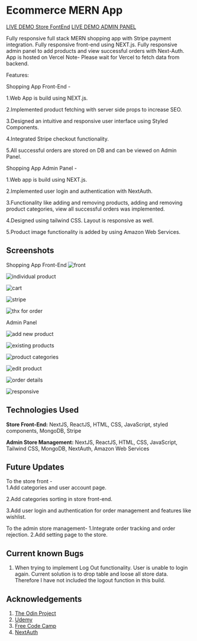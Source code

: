 ﻿# Ecommerce MERN App

 [LIVE DEMO Store FontEnd](https://ecommerce-mern-app-mqcs.vercel.app/)
 [LIVE DEMO ADMIN PANEL](https://ecommerce-mern-app-pearl.vercel.app/)

                   

Fully responsive full stack MERN shopping app with Stripe payment integration. Fully responsive front-end using NEXT.js. Fully responsive admin panel to add products and view successful orders with Next-Auth. App is hosted on Vercel
Note- Please wait for Vercel to fetch data from backend.

Features:

Shopping App Front-End -
<br>

1.Web App is build using NEXT.js.

2.Implemented product fetching with server side props to increase SEO.

3.Designed an intuitive and responsive user interface using Styled Components.

4.Integrated Stripe checkout functionality.

5.All successful orders are stored on DB and can be viewed on Admin Panel.

Shopping App Admin Panel -
<br>

1.Web app is build using NEXT.js.

2.Implemented user login and authentication with NextAuth.

3.Functionality like adding and removing products, adding and removing product categories, view all successful orders was implemented.

4.Designed using tailwind CSS. Layout is responsive as well.

5.Product image functionality is added by using Amazon Web Services.



## Screenshots

Shopping App Front-End
![front](https://github.com/Tarun-Sachan/mern-whatsapp-api/assets/117214735/6f19e943-65ba-44f9-b89f-b40570d1a9fa)


![individual product](https://github.com/Tarun-Sachan/mern-whatsapp-api/assets/117214735/0efd2e64-05f6-4d97-bf89-0a99666860f9)

![cart](https://github.com/Tarun-Sachan/mern-whatsapp-api/assets/117214735/42b527c3-4469-4912-b92d-3e5a74888841)


![stripe](https://github.com/Tarun-Sachan/mern-whatsapp-api/assets/117214735/0d09d9c3-a645-4988-ac8c-7cd63ed9a4b3)

![thx for order](https://github.com/Tarun-Sachan/mern-whatsapp-api/assets/117214735/9508f97d-55a6-467e-a0d4-4178f6aac372)


Admin Panel

![add new product](https://github.com/Tarun-Sachan/mern-whatsapp-api/assets/117214735/28121417-6af5-4bea-b585-fa3aa3cf6c06)

![existing products](https://github.com/Tarun-Sachan/mern-whatsapp-api/assets/117214735/9192a28f-dd91-46f5-95db-c7a1d44eb663)

![product categories](https://github.com/Tarun-Sachan/mern-whatsapp-api/assets/117214735/e9380f03-9f5e-4111-9399-214f1591ec6d)

![edit product](https://github.com/Tarun-Sachan/mern-whatsapp-api/assets/117214735/41793798-3099-43e9-b8f8-09e3878f3540)

![order details](https://github.com/Tarun-Sachan/mern-whatsapp-api/assets/117214735/4ce3ef30-ff69-408a-a1ac-f453102b2bcb)

![responsive](https://github.com/Tarun-Sachan/mern-whatsapp-api/assets/117214735/6f7daf3e-38b1-4181-b1a1-32991716b879)


## Technologies Used

**Store Front-End:** NextJS, ReactJS, HTML, CSS, JavaScript, styled components, MongoDB, Stripe

**Admin Store Management:** NextJS, ReactJS, HTML, CSS, JavaScript, Tailwind CSS, MongoDB, NextAuth, Amazon Web Services


## Future Updates

To the store front -
<br>
1.Add categories and user account page.

2.Add categories sorting in store front-end.

3.Add user login and authentication for order management and features like wishlist.

To the admin store management-
1.Integrate order tracking and order rejection.
2.Add setting page to the store.


## Current known Bugs

1. When trying to implement Log Out functionality. User is unable to login again. Current solution is to drop table and loose all store data. Therefore I have not included the logout function in this build.

## Acknowledgements

 1. [The Odin Project](https://www.theodinproject.com/paths/full-stack-javascript/courses/intermediate-html-and-css)
 2. [Udemy](https://www.udemy.com/course/react-the-complete-guide-incl-redux/)
 3. [Free Code Camp](https://www.youtube.com/@freecodecamp)
 4. [NextAuth](https://next-auth.js.org/getting-started/introduction)






